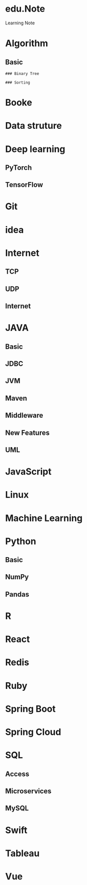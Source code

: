 # edu.Note
Learning Note

# Algorithm

  ## Basic
    
    ### Binary Tree
    
    ### Sorting
    
# Booke

# Data struture

# Deep learning

  ## PyTorch
  
  ## TensorFlow

# Git

# idea

# Internet
  
  ## TCP
  
  ## UDP
  
  ## Internet
  
# JAVA
  
  ## Basic
  
  ## JDBC
  
  ## JVM
  
  ## Maven
  
  ## Middleware
  
  ## New Features
  
  ## UML
  
# JavaScript

# Linux

# Machine Learning

# Python
  
  ## Basic
  
  ## NumPy
  
  ## Pandas
  
# R

# React

# Redis

# Ruby

# Spring Boot

# Spring Cloud

# SQL

  ## Access
  
  ## Microservices
  
  ## MySQL

# Swift

# Tableau

# Vue
